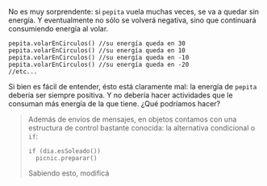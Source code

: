 No es muy sorprendente: si `pepita` vuela muchas veces, se va a quedar sin energía. Y eventualmente no sólo se volverá negativa, sino que continuará consumiendo energía al volar. 

```wollok
pepita.volarEnCirculos() //su energía queda en 30
pepita.volarEnCirculos() //su energía queda en 10
pepita.volarEnCirculos() //su energía queda en -10
pepita.volarEnCirculos() //su energía queda en -20
//etc...
```

Si bien es fácil de entender, ésto está claramente mal: la energía de `pepita` debería ser siempre positiva. Y no debería hacer actividades que le consuman más energía de la que tiene. ¿Qué podríamos hacer?

> Además de envíos de mensajes, en objetos contamos con una estructura de control bastante conocida: la alternativa condicional o `if`: 
> 
> ```wollok
> if (dia.esSoleado())
>   picnic.preparar()
> ```
> 
> Sabiendo esto, modificá 
